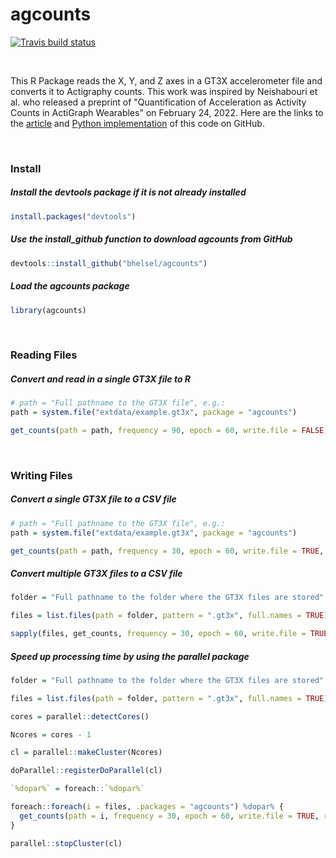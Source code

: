 # agcounts

<!-- badges: start -->
[![Travis build status](https://travis-ci.com/paulhibbing/agcounts.svg?branch=master)](https://travis-ci.com/paulhibbing/agcounts)
<!-- badges: end -->

<br>

This R Package reads the X, Y, and Z axes in a GT3X accelerometer file and converts it to Actigraphy counts. This work was inspired by Neishabouri et al. who released a preprint of "Quantification of Acceleration as Activity Counts in ActiGraph Wearables" on February 24, 2022. Here are the links to the <a href = https://www.researchsquare.com/article/rs-1370418/v1>article</a> and <a href = https://github.com/actigraph/agcounts>Python implementation</a> of this code on GitHub.

<br>

### Install

##### Install the devtools package if it is not already installed

```r
install.packages("devtools")
```

##### Use the install_github function to download agcounts from GitHub

```r
devtools::install_github("bhelsel/agcounts")
```
##### Load the agcounts package

```r
library(agcounts)
```
<br>

### Reading Files

##### Convert and read in a single GT3X file to R

```r
# path = "Full pathname to the GT3X file", e.g.:
path = system.file("extdata/example.gt3x", package = "agcounts")

get_counts(path = path, frequency = 90, epoch = 60, write.file = FALSE, return.data = TRUE)
```

<br>

### Writing Files

##### Convert a single GT3X file to a CSV file

```r
# path = "Full pathname to the GT3X file", e.g.:
path = system.file("extdata/example.gt3x", package = "agcounts")

get_counts(path = path, frequency = 30, epoch = 60, write.file = TRUE, return.data = FALSE)
```

##### Convert multiple GT3X files to a CSV file

```r
folder = "Full pathname to the folder where the GT3X files are stored"

files = list.files(path = folder, pattern = ".gt3x", full.names = TRUE)

sapply(files, get_counts, frequency = 30, epoch = 60, write.file = TRUE, return.data = FALSE)
```

##### Speed up processing time by using the parallel package

```r
folder = "Full pathname to the folder where the GT3X files are stored"

files = list.files(path = folder, pattern = ".gt3x", full.names = TRUE)

cores = parallel::detectCores()

Ncores = cores - 1

cl = parallel::makeCluster(Ncores)

doParallel::registerDoParallel(cl)

`%dopar%` = foreach::`%dopar%`

foreach::foreach(i = files, .packages = "agcounts") %dopar% {
  get_counts(path = i, frequency = 30, epoch = 60, write.file = TRUE, return.data = FALSE)
}

parallel::stopCluster(cl)

```
